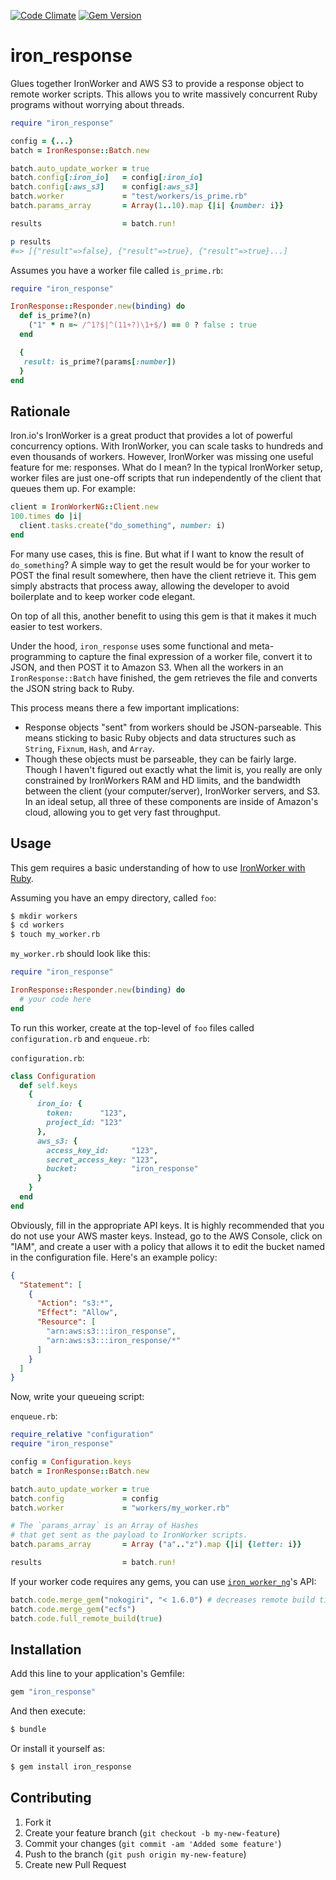 [![Code Climate](https://codeclimate.com/github/adelevie/iron_response.png)](https://codeclimate.com/github/adelevie/iron_response) [![Gem Version](https://badge.fury.io/rb/iron_response.png)](http://badge.fury.io/rb/iron_response)

# iron_response

Glues together IronWorker and AWS S3 to provide a response object to remote worker scripts. This allows you to write massively concurrent Ruby programs without worrying about threads.

```ruby
require "iron_response"

config = {...}
batch = IronResponse::Batch.new

batch.auto_update_worker = true
batch.config[:iron_io]   = config[:iron_io]
batch.config[:aws_s3]    = config[:aws_s3]
batch.worker             = "test/workers/is_prime.rb"
batch.params_array       = Array(1..10).map {|i| {number: i}}

results                  = batch.run!

p results
#=> [{"result"=>false}, {"result"=>true}, {"result"=>true}...]
```

Assumes you have a worker file called `is_prime.rb`:
```ruby
require "iron_response"

IronResponse::Responder.new(binding) do
  def is_prime?(n)
    ("1" * n =~ /^1?$|^(11+?)\1+$/) == 0 ? false : true
  end

  {
   result: is_prime?(params[:number])
  }
end
```

## Rationale

Iron.io's IronWorker is a great product that provides a lot of powerful concurrency options. With IronWorker, you can scale tasks to hundreds and even thousands of workers. However, IronWorker was missing one useful feature for me: responses. What do I mean? In the typical IronWorker setup, worker files are just one-off scripts that run independently of the client that queues them up. For example:

```ruby
client = IronWorkerNG::Client.new
100.times do |i|
  client.tasks.create("do_something", number: i)
end
```

For many use cases, this is fine. But what if I want to know the result of `do_something`? A simple way to get the result would be for your worker to POST the final result somewhere, then have the client retrieve it. This gem simply abstracts that process away, allowing the developer to avoid boilerplate and to keep worker code elegant.

On top of all this, another benefit to using this gem is that it makes it much easier to test workers.

Under the hood, `iron_response` uses some functional and meta-programming to capture the final expression of a worker file, convert it to JSON, and then POST it to Amazon S3. When all the workers in an `IronResponse::Batch` have finished, the gem retrieves the file and converts the JSON string back to Ruby.

This process means there a few important implications:

- Response objects "sent" from workers should be JSON-parseable. This means sticking to basic Ruby objects and data structures such as `String`, `Fixnum`, `Hash`, and `Array`.
- Though these objects must be parseable, they can be fairly large. Though I haven't figured out exactly what the limit is, you really are only constrained by IronWorkers RAM and HD limits, and the bandwidth between the client (your computer/server), IronWorker servers, and S3. In an ideal setup, all three of these components are inside of Amazon's cloud, allowing you to get very fast throughput.

## Usage

This gem requires a basic understanding of how to use [IronWorker with Ruby](https://github.com/iron-io/iron_worker_ruby_ng).

Assuming you have an empy directory, called `foo`:

```sh
$ mkdir workers
$ cd workers
$ touch my_worker.rb
```

`my_worker.rb` should look like this:

```ruby
require "iron_response"

IronResponse::Responder.new(binding) do
  # your code here
end
```

To run this worker, create at the top-level of `foo` files called `configuration.rb` and `enqueue.rb`:

`configuration.rb`:
```ruby
class Configuration
  def self.keys
    {
      iron_io: {
        token:      "123",
        project_id: "123"
      },
      aws_s3: {
        access_key_id:     "123",
        secret_access_key: "123",
        bucket:            "iron_response"
      }
    }
  end
end
```

Obviously, fill in the appropriate API keys. It is highly recommended that you do not use your AWS master keys. Instead, go to the AWS Console, click on "IAM", and create a user with a policy that allows it to edit the bucket named in the configuration file. Here's an example policy:

```json
{
  "Statement": [
    {
      "Action": "s3:*",
      "Effect": "Allow",
      "Resource": [
        "arn:aws:s3:::iron_response",
        "arn:aws:s3:::iron_response/*"
      ]
    }
  ]
}
```

Now, write your queueing script:

`enqueue.rb`:
```ruby
require_relative "configuration"
require "iron_response"

config = Configuration.keys
batch = IronResponse::Batch.new

batch.auto_update_worker = true
batch.config             = config
batch.worker             = "workers/my_worker.rb"

# The `params_array` is an Array of Hashes 
# that get sent as the payload to IronWorker scripts.
batch.params_array       = Array ("a".."z").map {|i| {letter: i}}

results                  = batch.run!
```

If your worker code requires any gems, you can use [`iron_worker_ng`](https://github.com/iron-io/iron_worker_ruby_ng)'s API:

```ruby
batch.code.merge_gem("nokogiri", "< 1.6.0") # decreases remote build time
batch.code.merge_gem("ecfs")
batch.code.full_remote_build(true)
```


## Installation

Add this line to your application's Gemfile:

```ruby
gem "iron_response"
```

And then execute:

```sh
$ bundle
```

Or install it yourself as:

```sh
$ gem install iron_response
```

## Contributing

1. Fork it
2. Create your feature branch (`git checkout -b my-new-feature`)
3. Commit your changes (`git commit -am 'Added some feature'`)
4. Push to the branch (`git push origin my-new-feature`)
5. Create new Pull Request
